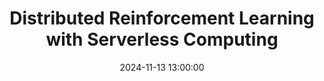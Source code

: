 ---
type: lecture
date: 2024-11-13 13:00:00
# title: "Graph Edge Re-growth and Partitioning for the Verification of Large Designs in Logic Synthesis"
title: "Distributed Reinforcement Learning with Serverless Computing"
thumbnail: 
presenter: "Prof. Shaoyi Huang and Hanfei Yu | Stevens Institute of Technology"
links: 
    - url: /assets/2024_11_13_seminar.pdf
      name: slides
    - url: https://youtu.be/oHCsnkX7sIY
      name: video
---